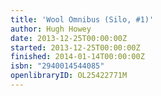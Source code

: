 ```yaml
---
title: 'Wool Omnibus (Silo, #1)'
author: Hugh Howey
date: 2013-12-25T00:00:00Z
started: 2013-12-25T00:00:00Z
finished: 2014-01-14T00:00:00Z
isbn: "2940014544085"
openlibraryID: OL25422771M
---
```


